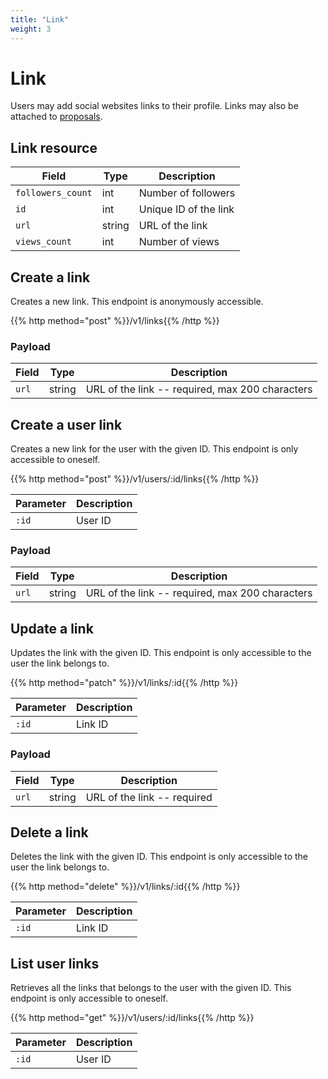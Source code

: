 ```yaml
---
title: "Link"
weight: 3
---
```


# Link

Users may add social websites links to their profile. Links may also be attached to [proposals](#create-a-proposal).

## Link resource

| Field             | Type   | Description           |
| ----------------- | ------ | --------------------- |
| `followers_count` | int    | Number of followers   |
| `id`              | int    | Unique ID of the link |
| `url`             | string | URL of the link       |
| `views_count`     | int    | Number of views       |

## Create a link

Creates a new link. This endpoint is anonymously accessible.

{{% http method="post" %}}/v1/links{{% /http %}}

### Payload

| Field | Type   | Description                                     |
| ----- | ------ | ----------------------------------------------- |
| `url` | string | URL of the link -- required, max 200 characters |

## Create a user link

Creates a new link for the user with the given ID. This endpoint is only accessible to oneself.

{{% http method="post" %}}/v1/users/:id/links{{% /http %}}

| Parameter | Description |
| --------- | ----------- |
| `:id`     | User ID     |

### Payload

| Field | Type   | Description                                     |
| ----- | ------ | ----------------------------------------------- |
| `url` | string | URL of the link -- required, max 200 characters |

## Update a link

Updates the link with the given ID. This endpoint is only accessible to the user the link belongs to.

{{% http method="patch" %}}/v1/links/:id{{% /http %}}

| Parameter | Description |
| --------- | ----------- |
| `:id`     | Link ID     |

### Payload

| Field | Type   | Description                 |
| ----- | ------ | --------------------------- |
| `url` | string | URL of the link -- required |

## Delete a link

Deletes the link with the given ID. This endpoint is only accessible to the user the link belongs to.

{{% http method="delete" %}}/v1/links/:id{{% /http %}}

| Parameter | Description |
| --------- | ----------- |
| `:id`     | Link ID     |

## List user links

Retrieves all the links that belongs to the user with the given ID. This endpoint is only accessible to oneself.

{{% http method="get" %}}/v1/users/:id/links{{% /http %}}

| Parameter | Description |
| --------- | ----------- |
| `:id`     | User ID     |
